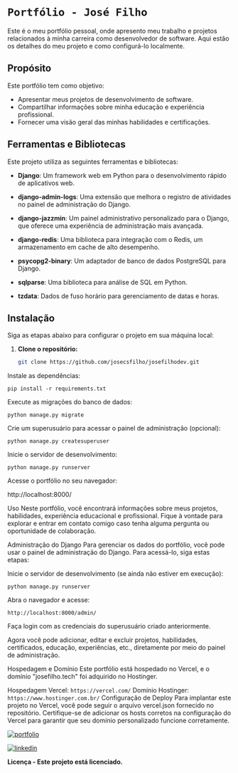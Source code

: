 

# `Portfólio - José Filho`

Este é o meu portfólio pessoal, onde apresento meu trabalho e projetos relacionados à minha carreira como desenvolvedor de software. Aqui estão os detalhes do meu projeto e como configurá-lo localmente.

## Propósito

Este portfólio tem como objetivo:

- Apresentar meus projetos de desenvolvimento de software.
- Compartilhar informações sobre minha educação e experiência profissional.
- Fornecer uma visão geral das minhas habilidades e certificações.

## Ferramentas e Bibliotecas

Este projeto utiliza as seguintes ferramentas e bibliotecas:

- **Django**: Um framework web em Python para o desenvolvimento rápido de aplicativos web.

- **django-admin-logs**: Uma extensão que melhora o registro de atividades no painel de administração do Django.

- **django-jazzmin**: Um painel administrativo personalizado para o Django, que oferece uma experiência de administração mais avançada.

- **django-redis**: Uma biblioteca para integração com o Redis, um armazenamento em cache de alto desempenho.

- **psycopg2-binary**: Um adaptador de banco de dados PostgreSQL para Django.

- **sqlparse**: Uma biblioteca para análise de SQL em Python.

- **tzdata**: Dados de fuso horário para gerenciamento de datas e horas.

## Instalação

Siga as etapas abaixo para configurar o projeto em sua máquina local:

1. **Clone o repositório:**

   ```bash
   git clone https://github.com/josecsfilho/josefilhodev.git

Instale as dependências:

    
    pip install -r requirements.txt
Execute as migrações do banco de dados:


    python manage.py migrate
Crie um superusuário para acessar o painel de administração (opcional):


    python manage.py createsuperuser
Inicie o servidor de desenvolvimento:


    python manage.py runserver
Acesse o portfólio no seu navegador:

http://localhost:8000/

Uso
Neste portfólio, você encontrará informações sobre meus projetos, habilidades, experiência educacional e profissional. Fique à vontade para explorar e entrar em contato comigo caso tenha alguma pergunta ou oportunidade de colaboração.

Administração do Django
Para gerenciar os dados do portfólio, você pode usar o painel de administração do Django. Para acessá-lo, siga estas etapas:

Inicie o servidor de desenvolvimento (se ainda não estiver em execução):


    python manage.py runserver
Abra o navegador e acesse:

    http://localhost:8000/admin/

Faça login com as credenciais do superusuário criado anteriormente.

Agora você pode adicionar, editar e excluir projetos, habilidades, certificados, educação, experiências, etc., diretamente por meio do painel de administração.

Hospedagem e Domínio
Este portfólio está hospedado no Vercel, e o domínio "josefilho.tech" foi adquirido no Hostinger.

Hospedagem Vercel: `https://vercel.com/`
Domínio Hostinger: `https://www.hostinger.com.br/`
Configuração de Deploy
Para implantar este projeto no Vercel, você pode seguir o arquivo vercel.json fornecido no repositório. Certifique-se de adicionar os hosts corretos na configuração do Vercel para garantir que seu domínio personalizado funcione corretamente.

[![portfolio](https://img.shields.io/badge/my_portfolio-000?style=for-the-badge&logo=ko-fi&logoColor=white)](https://www.josefilho.tech/)

[![linkedin](https://img.shields.io/badge/linkedin-0A66C2?style=for-the-badge&logo=linkedin&logoColor=white)](https://www.linkedin.com/in/josecsfilho/)
 
**Licença - Este projeto está licenciado.**